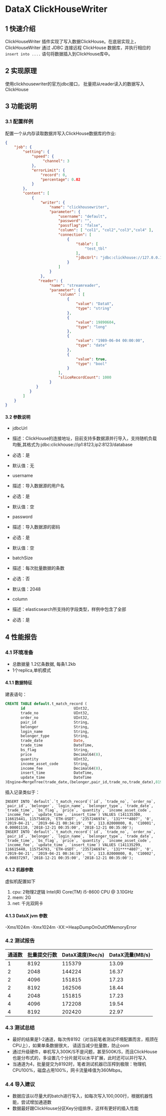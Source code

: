 # DataX ClickHouseWriter

## 1 快速介绍

ClickHouseWriter 插件实现了写入数据ClickHouse。在底层实现上，ClickHouseWriter 通过 JDBC 连接远程 ClickHouse 数据库，并执行相应的 `insert into ....` 语句将数据插入到ClickHouse库中。

## 2 实现原理

使用clickhousewriter的官方jdbc接口， 批量把从reader读入的数据写入ClickHouse

## 3 功能说明

### 3.1 配置样例

配置一个从内存读取数据并写入ClickHouse数据库的作业:

```json
{
    "job": {
        "setting": {
            "speed": {
                 "channel": 3
            },
            "errorLimit": {
                "record": 0,
                "percentage": 0.02
            }
        },
        "content": [
            {
                "writer": {
                    "name": "clickhousewriter",
                    "parameter": {
                        "username": "default",
                        "password": "",
                        "passflag": "false",
                        "column": [ "col1", "col2","col3","col4" ],
                        "connection": [
                            {
                                "table": [
                                    "test_tbl"
                                ],
                                "jdbcUrl": "jdbc:clickhouse://127.0.0.1:8123/default"
                            }
                        ]
                    }
                },
               "reader": {
                    "name": "streamreader",
                    "parameter": {
                        "column" : [
                            {
                                "value": "DataX",
                                "type": "string"
                            },
                            {
                                "value": 19890604,
                                "type": "long"
                            },
                            {
                                "value": "1989-06-04 00:00:00",
                                "type": "date"
                            },
                            {
                                "value": true,
                                "type": "bool"
                            }
                        ],
                        "sliceRecordCount": 1000
                    }
              }
           }
        ]
    }
}
```

#### 3.2 参数说明

* jdbcUrl
 * 描述：ClickHouse的连接地址，目前支持多数据源并行导入，支持随机负载均衡,其格式为:jdbc:clickhouse://ip1:8123,ip2:8123/database
 * 必选：是
 * 默认值：无

* username
 * 描述：导入数据源的用户名
 * 必选：是
 * 默认值：空

* password
 * 描述：导入数据源的密码
 * 必选：是
 * 默认值：空

* batchSize
 * 描述：每次批量数据的条数
 * 必选：否
 * 默认值：2048

* column
 * 描述：elasticsearch所支持的字段类型，样例中包含了全部
 * 必选：是



## 4 性能报告

### 4.1 环境准备

* 总数据量 1.2亿条数据, 每条1.2kb
* 1个replica,单机模式

#### 4.1.1 数据特征

建表语句：

```sql
CREATE TABLE default.t_match_record (
       id                      UInt32,
       trade_no                UInt32,
       order_no                UInt32,
       pair_id                 String,
       belonger                String,
       login_name              String,
       belonger_type           String,
       trade_date              Date,
       trade_time              DateTime,
       bs_flag                 String,
       price                   Decimal64(8),
       quantity                UInt32,
       income_asset_code       String,
       income_fee              Decimal64(8),
       insert_time             DateTime,
       update_time             DateTime
)Engine=MergeTree(trade_date,(belonger,pair_id,trade_no,trade_date),8192);
```

插入记录类似于：

```
INSERT INTO `default`.`t_match_record`(`id`, `trade_no`, `order_no`, `pair_id`, `belonger`, `login_name`, `belonger_type`, `trade_date`, `trade_time`, `bs_flag`, `price`, `quantity`, `income_asset_code`, `income_fee`, `update_time`, `insert_time`) VALUES (141135300, 116615441, 115754819, 'ETH-USDT', '2357246974', '131****4807', '0', '2019-04-21', '2019-04-21 00:34:19', 'B', 113.02000000, 0, 'C10001', 0.00001110, '2018-12-21 00:35:00', '2018-12-21 00:35:00');
INSERT INTO `default`.`t_match_record`(`id`, `trade_no`, `order_no`, `pair_id`, `belonger`, `login_name`, `belonger_type`, `trade_date`, `trade_time`, `bs_flag`, `price`, `quantity`, `income_asset_code`, `income_fee`, `update_time`, `insert_time`) VALUES (141135299, 116615440, 115754793, 'ETH-USDT', '2357246974', '131****4807', '0', '2019-04-21', '2019-04-21 00:34:19', 'S', 113.02000000, 0, 'C10002', 0.00037297, '2018-12-21 00:35:00', '2018-12-21 00:35:00');

```

#### 4.1.2 机器参数
虚拟机配置如下
1. cpu: 2物理2逻辑  Intel(R) Core(TM) i5-8600 CPU @ 3.10GHz
2. mem: 2G
3. net: 千兆双网卡

#### 4.1.3 DataX jvm 参数

-Xms1024m -Xmx1024m -XX:+HeapDumpOnOutOfMemoryError

### 4.2 测试报告

| 通道数|  批量提交行数| DataX速度(Rec/s)|DataX流量(MB/s)|
|--------|--------| --------|--------|
| 1| 8192| 115379| 13.09|
| 2| 2048| 144224| 16.37|
| 2| 4096| 151815| 17.23|
| 2| 8192| 162506| 18.44|
| 4| 2048| 151815| 17.23|
| 4| 4096| 172208| 19.54|
| 4| 8192| 202420| 22.97|


### 4.3 测试总结

* 最好的结果是1-2通道，每次传8192（对当前笔者测试坏境配置而言，瓶颈在CPU上），如果单条数据很大， 请适当减少批量数，防止oom
* 通过升级硬件，单机写入300K/S不是问题，甚至500K/S，而且ClickHouse也是分布式的，多设置几个分片就可以水平扩展，此时还可以并行写入
* 当通道为4，批量提交为8192时，笔者测试机器已压榨到极限：物理机CPU100%，磁盘占用100%，网卡流量峰值为360Mbps。

### 4.4 导入建议
* 数据应该以尽量大的batch进行写入，如每次写入100,000行，根据机器性能，尝试增加通道数
* 数据最好跟ClickHouse分区Key分组排序，这样有更好的插入性能